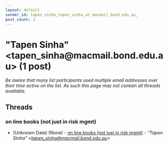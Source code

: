 ```yaml
---
layout: default
sender_id: tapen_sinha_tapen_sinha_at_macmail_bond_edu_au_
post_count: 1
---
```


# "Tapen Sinha" <tapen_sinha<span>@</span>macmail.bond.edu.au> (1 post)

_Be aware that many list participants used multiple email addresses over their time active on the list. As such this page may not contain all threads available._

## Threads

### on line books (not just in risk mgmt)
+ (Unknown Date) (None) - [on line books (not just in risk mgmt)](/archive/1993/unknown/3ea51591bb04a6ec6d64437528c6281132ede6c78ba4a39867d4150fb73c863f) - _"Tapen Sinha" \<tapen_sinha@macmail.bond.edu.au\>_

